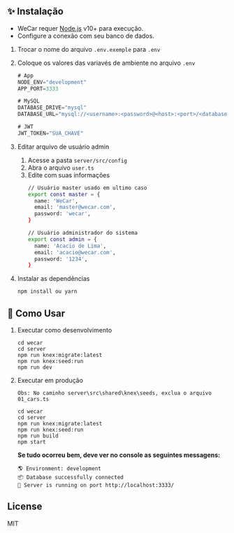## ✨ Instalação

* WeCar requer [Node.js](https://nodejs.org/) v10+ para execução.
* Configure a conexão com seu banco de dados.

1. Trocar o nome do arquivo `.env.exemple` para `.env`

2. Coloque os valores das variavés de ambiente no arquivo `.env`
   ```js
   # App
   NODE_ENV="development"
   APP_PORT=3333

   # MySQL
   DATABASE_DRIVE="mysql"
   DATABASE_URL="mysql://<username>:<password>@<host>:<port>/<database>"

   # JWT
   JWT_TOKEN="SUA_CHAVE"
   ```

3. Editar arquivo de usuário admin

   1. Acesse a pasta `server/src/config`
   2. Abra o arquivo `user.ts`
   3. Edite com suas informações
      ```sh
      // Usuário master usado em ultimo caso
      export const master = {
        name: 'WeCar',
        email: 'master@wecar.com',
        password: 'wecar',
      }

      // Usuário administrador do sistema
      export const admin = {
        name: 'Acacio de Lima',
        email: 'acacio@wecar.com',
        password: '1234',
      }

      ```


4. Instalar as dependências
   ```sh
   npm install ou yarn
   ```

## 📝 Como Usar

1. Executar como desenvolvimento
   ```
   cd wecar
   cd server
   npm run knex:migrate:latest
   npm run knex:seed:run
   npm run dev
   ```
2. Executar em produção

    ```
    Obs: No caminho server\src\shared\knex\seeds, exclua o arquivo 01_cars.ts

    cd wecar
    cd server
    npm run knex:migrate:latest
    npm run knex:seed:run
    npm run build
    npm start
    ```
      __Se tudo ocorreu bem, deve ver no console as seguintes messagens:__
   ```
   🌎 Environment: development
   📦 Database successfully connected
   🚀 Server is running on port http://localhost:3333/
   ```

## License
MIT
